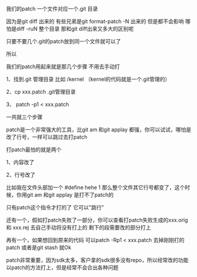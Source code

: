 我们的patch 一个文件对应一个.git 目录

因为是git diff 出来的 有些兄弟是git format-patch -N 出来的 但是都不会影响 哪怕是diff -ruN 整个目录 那和git diff出来又多大的区别呢

只要不要几个.git的patch放到同一个文件就可以了

所以

我们的patch用起来就是那几个步骤 不用去手动打

1、找到.git 管理目录 比如 /kernel （kernel的代码就是一个.git管理的）

2、cp xxx.patch .git管理目录

3、 patch -p1 < xxx.patch

一共就三个步骤

patch是一个非常强大的工具，比git am 和git applay 都强，你可以试试，哪怕是改了行号，一样可以跳过去打patch

打patch最怕的就是两个

1、内容改了

2、行号改了

比如我在文件头部加一个 #define hehe 1 那么整个文件其它行号都变了，这个时候，你用git am 和git applay 是打不了patch的

只有patch这个指令才打的了 它可以"跳行"

还有一个，假如打patch失败了一部分，你可以查看打patch失败生成的xxx.orig 和 xxx.rej 去自己手动将没有打上的 剩下的段需要改的部分打上

再有一个，如果想回到原来的代码 可以patch -Rp1 < xxx.patch 去掉刚刚打的patch 或者是git stash 就Ok

patch非常重要，因为sdk太多，客户拿的sdk很多没有repo，所以经常改的功能以patch的方法打上，但是经常不会合出各种问题
